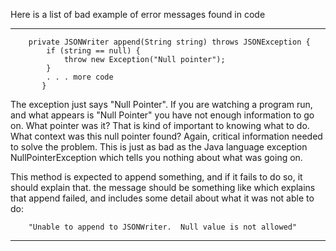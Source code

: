 Here is a list of bad example of error messages found in code


----------------

```
    private JSONWriter append(String string) throws JSONException {
        if (string == null) {
            throw new Exception("Null pointer");
        }
        . . . more code
       }
```

The exception just says "Null Pointer".  If you are watching a program run, and what appears is "Null Pointer" you have not enough information to go on.  What pointer was it?  That is kind of important to knowing what to do.  What context was this null pointer found?  Again, critical information needed to solve the problem.   This is just as bad as the Java language exception NullPointerException which tells you nothing about what was going on.

This method is expected to append something, and if it fails to do so, it should explain that.  the message should be something like which explains that append failed, and includes some detail about what it was not able to do:

```
    "Unable to append to JSONWriter.  Null value is not allowed"
```


-----------------------------


